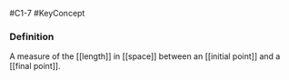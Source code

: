 #C1-7 
#KeyConcept 

### Definition
A measure of the [[length]] in [[space]] between an [[initial point]] and a [[final point]].